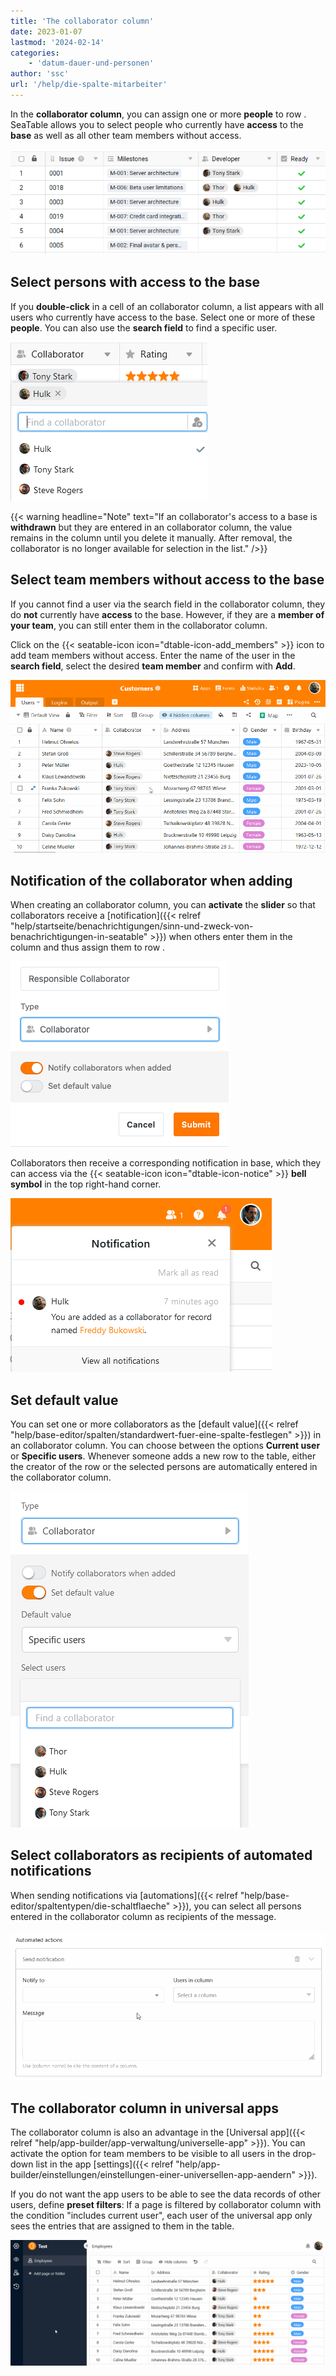 ```yaml
---
title: 'The collaborator column'
date: 2023-01-07
lastmod: '2024-02-14'
categories:
    - 'datum-dauer-und-personen'
author: 'ssc'
url: '/help/die-spalte-mitarbeiter'
---
```


In the **collaborator column**, you can assign one or more **people** to row . SeaTable allows you to select people who currently have **access** to the **base** as well as all other team members without access.

![The collaborator column in SeaTable](images/employee-column.png)

## Select persons with access to the base

If you **double-click** in a cell of an collaborator column, a list appears with all users who currently have access to the base. Select one or more of these **people**. You can also use the **search field** to find a specific user.

![Select persons with access to a base in the collaborator column](images/Personen-mit-Zugriff-auf-eine-Base-in-der-Mitarbeiter-Spalte-auswaehlen.png)

{{< warning  headline="Note"  text="If an collaborator's access to a base is **withdrawn** but they are entered in an collaborator column, the value remains in the column until you delete it manually. After removal, the collaborator is no longer available for selection in the list." />}}

## Select team members without access to the base

If you cannot find a user via the search field in the collaborator column, they do **not** currently have **access** to the base. However, if they are a **member of your team**, you can still enter them in the collaborator column.

Click on the {{< seatable-icon icon="dtable-icon-add\_members" >}} icon to add team members without access. Enter the name of the user in the **search field**, select the desired **team member** and confirm with **Add**.

![Enter team members without access to a base in the collaborator column](images/Teammitglieder-ohne-Zugriff-auf-eine-Base-in-die-Mitarbeiter-Spalte-eintragen.gif)

## Notification of the collaborator when adding

When creating an collaborator column, you can **activate** the **slider** so that collaborators receive a [notification]({{< relref "help/startseite/benachrichtigungen/sinn-und-zweck-von-benachrichtigungen-in-seatable" >}}) when others enter them in the column and thus assign them to row .

![Enable notifications to collaborators added to an collaborator column.](images/turn-on-notification-for-collaborateur-1.png)

Collaborators then receive a corresponding notification in base, which they can access via the {{< seatable-icon icon="dtable-icon-notice" >}} **bell symbol** in the top right-hand corner.

![Notification when an collaborator is added](images/Benachrichtigung-wenn-Mitarbeiter-hinzugefuegt-wird.png)

## Set default value

You can set one or more collaborators as the [default value]({{< relref "help/base-editor/spalten/standardwert-fuer-eine-spalte-festlegen" >}}) in an collaborator column. You can choose between the options **Current user** or **Specific users**. Whenever someone adds a new row to the table, either the creator of the row or the selected persons are automatically entered in the collaborator column.

![Set default values in collaborator columns](images/Set-default-values-in-collaborator-columns.png)

## Select collaborators as recipients of automated notifications

When sending notifications via [automations]({{< relref "help/base-editor/spaltentypen/die-schaltflaeche" >}}), you can select all persons entered in the collaborator column as recipients of the message.

![Collaborator column for automated notifications](images/Collaborator-column-for-automated-notifications.gif)

## The collaborator column in universal apps

The collaborator column is also an advantage in the [Universal app]({{< relref "help/app-builder/app-verwaltung/universelle-app" >}}). You can activate the option for team members to be visible to all users in the drop-down list in the app [settings]({{< relref "help/app-builder/einstellungen/einstellungen-einer-universellen-app-aendern" >}}).

If you do not want the app users to be able to see the data records of other users, define **preset filters**: If a page is filtered by collaborator column with the condition "includes current user", each user of the universal app only sees the entries that are assigned to them in the table.

![Collaborator column in the universal app](images/Mitarbeiter-Spalte-in-der-Universellen-App.gif)
